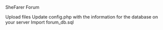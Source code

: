 SheFarer Forum

Upload files
Update config.php with the information for the database on your server
Import forum_db.sql
